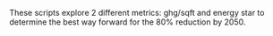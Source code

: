 These scripts explore 2 different metrics: ghg/sqft and energy star to 
determine the best way forward for the 80% reduction by
2050. 

